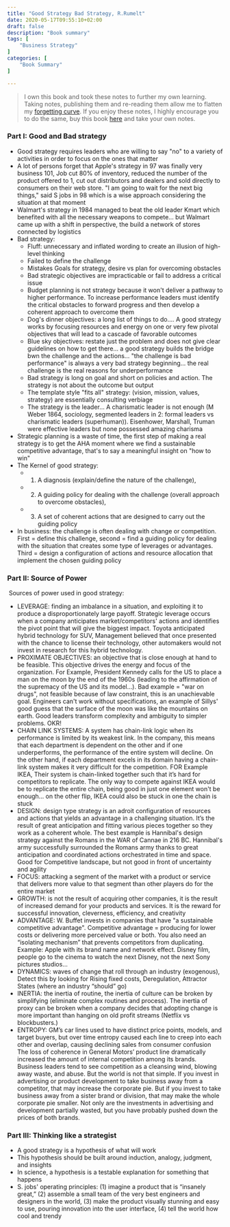 ```yaml
---
title: "Good Strategy Bad Strategy, R.Rumelt"
date: 2020-05-17T09:55:10+02:00
draft: false
description: "Book summary"
tags: [ 
    "Business Strategy"
]
categories: [
    "Book Summary"
]

---
```



<!--more--> 

> I own this book and took these notes to further my own learning. Taking notes, publishing them and re-reading them allow me to flatten my [forgetting curve](https://en.wikipedia.org/wiki/Forgetting_curve). If you enjoy these notes, I highly encourage you to do the same, buy this book [here](https://www.amazon.com/Good-Strategy-Bad-Difference-Matters-ebook/dp/B004J4WKEC/ref=sr_1_1?crid=YYUZX9BXUWKF&dchild=1&keywords=good+strategy+bad+strategy&qid=1589702448&sprefix=good+str%2Caps%2C232&sr=8-1) and take your own notes.
 
### Part I: Good and Bad strategy
* Good strategy requires leaders who are willing to say "no" to a variety of activities in order to focus on the ones that matter
* A lot of persons forget that Apple's strategy in 97 was finally very business 101, Job cut 80% of inventory, reduced the number of the product offered to 1, cut out distributors and dealers and sold directly to consumers on their web store. "I am going to wait for the next big things," said S jobs in 98 which is a wise approach considering the situation at that moment
* Walmart's strategy in 1984 managed to beat the old leader Kmart which benefited with all the necessary weapons to compete… but Walmart came up with a shift in perspective, the build a network of stores connected by logistics
* Bad strategy:
    * Fluff: unnecessary and inflated wording to create an illusion of high-level thinking
    * Failed to define the challenge
    * Mistakes Goals for strategy, desire vs plan for overcoming obstacles
    * Bad strategic objectives are impracticable or fail to address a critical issue
    * Budget planning is not strategy because it won't deliver a pathway to higher performance. To increase performance leaders must identify the critical obstacles to forward progress and then develop a coherent approach to overcome them
    * Dog's dinner objectives: a long list of things to do…. A good strategy works by focusing resources and energy on one or very few pivotal objectives that will lead to a cascade of favorable outcomes
    * Blue sky objectives: restate just the problem and does not give clear guidelines on how to get there… a good strategy builds the bridge bwn the challenge and the actions… "the challenge is bad performance" is always a very bad strategy beginning… the real challenge is the real reasons for underperformance
    * Bad strategy is long on goal and short on policies and action. The strategy is not about the outcome but output
    * The template style "fits all" strategy: (vision, mission, values, strategy) are essentially consulting verbiage
    * The strategy is the leader… A charismatic leader is not enough (M Weber 1864, sociology, segmented leaders in 2: formal leaders vs charismatic leaders (superhuman)). Eisenhower, Marshall, Truman were effective leaders but none possessed amazing charisma
* Strategic planning is a waste of time, the first step of making a real strategy is to get the AHA moment where we find a sustainable competitive advantage, that's to say a meaningful insight on "how to win"
* The Kernel of good strategy: 
    * 1) A diagnosis (explain/define the nature of the challenge), 
    * 2) A guiding policy for dealing with the challenge (overall approach to overcome obstacles),
    * 3) A set of coherent actions that are designed to carry out the guiding policy
* In business: the challenge is often dealing with change or competition. First = define this challenge, second = find a guiding policy for dealing with the situation that creates some type of leverages or advantages. Third = design a configuration of actions and resource allocation that implement the chosen guiding policy
 
### Part II: Source of Power
 Sources of power used in good strategy:
* LEVERAGE: finding an imbalance in a situation, and exploiting it to produce a disproportionately large payoff. Strategic leverage occurs when a company anticipates market/competitors' actions and identifies the pivot point that will give the biggest impact. Toyota anticipated hybrid technology for SUV, Management believed that once presented with the chance to license their technology, other automakers would not invest in research for this hybrid technology. 
* PROXIMATE OBJECTIVES: an objective that is close enough at hand to be feasible. This objective drives the energy and focus of the organization. For Example, President Kennedy calls for the US to place a man on the moon by the end of the 1960s (leading to the affirmation of the supremacy of the US and its model…). Bad example = "war on drugs", not feasible because of law constraint, this is an unachievable goal. Engineers can't work without specifications, an example of Sillys' good guess that the surface of the moon was like the mountains on earth. Good leaders transform complexity and ambiguity to simpler problems. OKR!
* CHAIN LINK SYSTEMS: A system has chain-link logic when its performance is limited by its weakest link. In the company, this means that each department is dependent on the other and if one underperforms, the performance of the entire system will decline. On the other hand, if each department excels in its domain having a chain-link system makes it very difficult for the competition. FOR Example IKEA, Their system is chain-linked together such that it’s hard for competitors to replicate. The only way to compete against IKEA would be to replicate the entire chain, being good in just one element won't be enough… on the other flip, IKEA could also be stuck in one the chain is stuck
* DESIGN: design type strategy is an adroit configuration of resources and actions that yields an advantage in a challenging situation. It’s the result of great anticipation and fitting various pieces together so they work as a coherent whole. The best example is Hannibal's design strategy against the Romans in the WAR of Cannae in 216 BC. Hannibal's army successfully surrounded the Romans army thanks to great anticipation and coordinated actions orchestrated in time and space. Good for Competitive landscape, but not good in front of uncertainty and agility
* FOCUS: attacking a segment of the market with a product or service that delivers more value to that segment than other players do for the entire market
* GROWTH: is not the result of acquiring other companies, it is the result of increased demand for your products and services. It is the reward for successful innovation, cleverness, efficiency, and creativity
* ADVANTAGE: W. Buffet invests in companies that have "a sustainable competitive advantage". Competitive advantage = producing for lower costs or delivering more perceived value or both. You also need an “isolating mechanism” that prevents competitors from duplicating. Example: Apple with its brand name and network effect. Disney film, people go to the cinema to watch the next Disney, not the next Sony pictures studios…
* DYNAMICS: waves of change that roll through an industry (exogenous), Detect this by looking for Rising fixed costs, Deregulation, Attractor States (where an industry “should” go)
* INERTIA: the inertia of routine, the inertia of culture can be broken by simplifying (eliminate complex routines and process). The inertia of proxy can be broken when a company decides that adopting change is more important than hanging on old profit streams (Netflix vs blockbusters.)
* ENTROPY: GM’s car lines used to have distinct price points, models, and target buyers, but over time entropy caused each line to creep into each other and overlap, causing declining sales from consumer confusion The loss of coherence in General Motors’ product line dramatically increased the amount of internal competition among its brands. Business leaders tend to see competition as a cleansing wind, blowing away waste, and abuse. But the world is not that simple. If you invest in advertising or product development to take business away from a competitor, that may increase the corporate pie. But if you invest to take business away from a sister brand or division, that may make the whole corporate pie smaller. Not only are the investments in advertising and development partially wasted, but you have probably pushed down the prices of both brands.
 
### Part III: Thinking like a strategist
* A good strategy is a hypothesis of what will work
* This hypothesis should be built around induction, analogy, judgment, and insights
* In science, a hypothesis is a testable explanation for something that happens
* S. jobs' operating principles: (1) imagine a product that is “insanely great,” (2) assemble a small team of the very best engineers and designers in the world, (3) make the product visually stunning and easy to use, pouring innovation into the user interface, (4) tell the world how cool and trendy 


